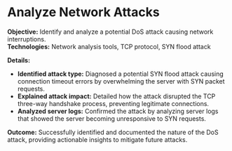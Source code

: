 # Analyze Network Attacks

**Objective:** Identify and analyze a potential DoS attack causing network interruptions.  
**Technologies:** Network analysis tools, TCP protocol, SYN flood attack

**Details:**

- **Identified attack type:** Diagnosed a potential SYN flood attack causing connection timeout errors by overwhelming the server with SYN packet requests.
- **Explained attack impact:** Detailed how the attack disrupted the TCP three-way handshake process, preventing legitimate connections.
- **Analyzed server logs:** Confirmed the attack by analyzing server logs that showed the server becoming unresponsive to SYN requests.

**Outcome:** Successfully identified and documented the nature of the DoS attack, providing actionable insights to mitigate future attacks.
